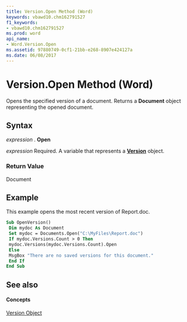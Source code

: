 ```yaml
---
title: Version.Open Method (Word)
keywords: vbawd10.chm162791527
f1_keywords:
- vbawd10.chm162791527
ms.prod: word
api_name:
- Word.Version.Open
ms.assetid: 97880749-0cf1-21bb-e268-8907e424127a
ms.date: 06/08/2017
---
```



# Version.Open Method (Word)

Opens the specified version of a document. Returns a  **Document** object representing the opened document.


## Syntax

 _expression_ . **Open**

 _expression_ Required. A variable that represents a **[Version](Word.Version.md)** object.


### Return Value

Document


## Example

This example opens the most recent version of Report.doc.


```vb
Sub OpenVersion() 
 Dim mydoc As Document 
 Set mydoc = Documents.Open("C:\MyFiles\Report.doc") 
 If mydoc.Versions.Count > 0 Then 
 mydoc.Versions(mydoc.Versions.Count).Open 
 Else 
 MsgBox "There are no saved versions for this document." 
 End If 
End Sub
```


## See also


#### Concepts


[Version Object](Word.Version.md)

